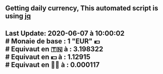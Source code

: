 ## Getting daily currency, This automated script is using [jq](https://stedolan.github.io/jq/)
## Last Update:  2020-06-07 à 10:00:02 </br># Monaie de base : 1 "EUR" 💶 </br> # Equivaut en 🇹🇳 à :  3.198322 </br> # Equivaut en 💵 à : 1.12915</br> # Equivaut en 🐱‍💻 à :  0.000117
